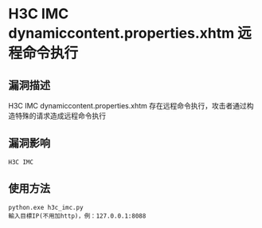 # H3C IMC dynamiccontent.properties.xhtm 远程命令执行

## 漏洞描述

H3C IMC dynamiccontent.properties.xhtm 存在远程命令执行，攻击者通过构造特殊的请求造成远程命令执行

## 漏洞影响

```
H3C IMC
```


## 使用方法
```
python.exe h3c_imc.py
輸入目標IP(不用加http)，例：127.0.0.1:8088
```
